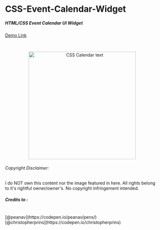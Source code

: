 # CSS-Event-Calendar-Widget
##### HTML/CSS Event Calendar UI Widget

[Demo Link](bit.ly/2ooqflr)

<br>

<p align="center">
  <img src="https://i.imgur.com/KVmlqai.png" width="350" title="CSS Calendar text">
</p>


###### Copyright Disclaimer: 
I do NOT own this content nor the image featured in here. All rights belong to it's rightful owner/owner's. No copyright infringement intended.

##### Credits to :
<br>
[@peanav](https://codepen.io/peanav/pens/)
<br>
[@christopherprins](https://codepen.io/christopherprins)
